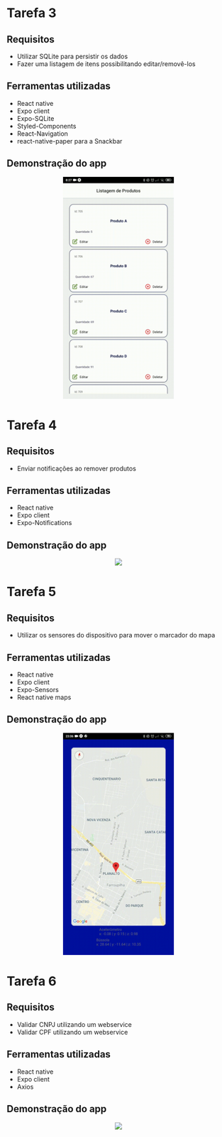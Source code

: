 # Tarefa 3

## Requisitos
 - Utilizar SQLite para persistir os dados
 - Fazer uma listagem de itens possibilitando editar/removê-los
 
## Ferramentas utilizadas
 - React native
 - Expo client
 - Expo-SQLite
 - Styled-Components
 - React-Navigation
 - react-native-paper para a Snackbar
 
## Demonstração do app

<p align="center">
  <img width="250" src="tarefa_3/.prints/demo.gif"/>
</p>

# Tarefa 4

## Requisitos
 - Enviar notificações ao remover produtos
 
## Ferramentas utilizadas
 - React native
 - Expo client
 - Expo-Notifications
 
## Demonstração do app

<p align="center">
  <img width="250" src="tarefa_3/.prints/tarefa_4.gif"/>
</p>

# Tarefa 5

## Requisitos
 - Utilizar os sensores do dispositivo para mover o marcador do mapa
 
## Ferramentas utilizadas
 - React native
 - Expo client
 - Expo-Sensors
 - React native maps
 
## Demonstração do app

<p align="center">
  <img width="250" src="tarefa_5/.prints/demo.gif"/>
</p>

# Tarefa 6

## Requisitos
 - Validar CNPJ utilizando um webservice
 - Validar CPF utilizando um webservice
 
## Ferramentas utilizadas
 - React native
 - Expo client
 - Axios
 
## Demonstração do app

<p align="center">
  <img width="250" src="tarefa_6/.prints/demo.gif"/>
</p>
